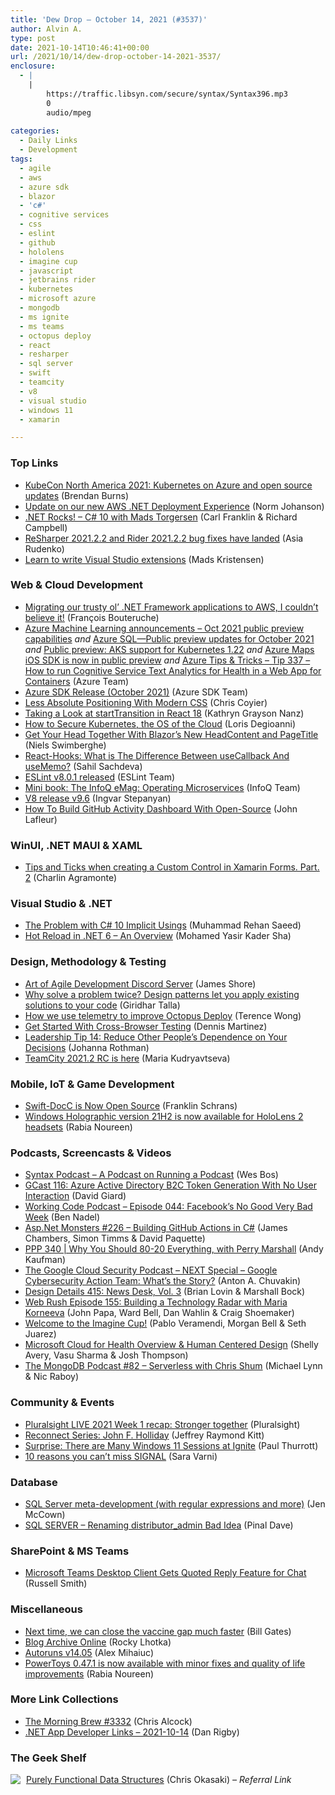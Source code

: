 ```yaml
---
title: 'Dew Drop – October 14, 2021 (#3537)'
author: Alvin A.
type: post
date: 2021-10-14T10:46:41+00:00
url: /2021/10/14/dew-drop-october-14-2021-3537/
enclosure:
  - |
    |
        https://traffic.libsyn.com/secure/syntax/Syntax396.mp3
        0
        audio/mpeg
        
categories:
  - Daily Links
  - Development
tags:
  - agile
  - aws
  - azure sdk
  - blazor
  - 'c#'
  - cognitive services
  - css
  - eslint
  - github
  - hololens
  - imagine cup
  - javascript
  - jetbrains rider
  - kubernetes
  - microsoft azure
  - mongodb
  - ms ignite
  - ms teams
  - octopus deploy
  - react
  - resharper
  - sql server
  - swift
  - teamcity
  - v8
  - visual studio
  - windows 11
  - xamarin

---
```

### <a name="top"></a>Top Links

  * <a href="https://cloudblogs.microsoft.com/opensource/2021/10/13/kubecon-north-america-2021-kubernetes-on-azure-and-open-source-updates/?WT.mc_id=DOP-MVP-4025064" target="_blank" rel="noopener">KubeCon North America 2021: Kubernetes on Azure and open source updates</a> (Brendan Burns)
  * <a href="https://aws.amazon.com/blogs/developer/update-new-net-deployment-experience/" target="_blank" rel="noopener">Update on our new AWS .NET Deployment Experience</a> (Norm Johanson)
  * <a href="http://www.dotnetrocks.com/default.aspx?ShowNum=1761" target="_blank" rel="noopener">.NET Rocks! &#8211; C# 10 with Mads Torgersen</a> (Carl Franklin & Richard Campbell)
  * <a href="https://blog.jetbrains.com/dotnet/2021/10/13/resharper-and-rider-2021-2-2/" target="_blank" rel="noopener">ReSharper 2021.2.2 and Rider 2021.2.2 bug fixes have landed</a> (Asia Rudenko)
  * <a href="https://devblogs.microsoft.com/visualstudio/learn-to-write-visual-studio-extensions/?WT.mc_id=DOP-MVP-4025064" target="_blank" rel="noopener">Learn to write Visual Studio extensions</a> (Mads Kristensen)



### <a name="web"></a>Web & Cloud Development

  * <a href="https://medium.com/i-love-my-local-farmer-engineering-blog/migrating-our-trusty-ol-net-framework-applications-to-aws-i-couldn-t-believe-it-2b111fcd8146" target="_blank" rel="noopener">Migrating our trusty ol’ .NET Framework applications to AWS, I couldn’t believe it!</a> (François Bouteruche)
  * <a href="https://azure.microsoft.com/en-us/updates/azure-machine-learning-public-preview-announcements-oct-2021/?WT.mc_id=DOP-MVP-4025064" target="_blank" rel="noopener">Azure Machine Learning announcements &#8211; Oct 2021 public preview capabilities</a> _and_ <a href="https://azure.microsoft.com/en-us/updates/azure-sql-public-preview-updates-for-october-2021/?WT.mc_id=DOP-MVP-4025064" target="_blank" rel="noopener">Azure SQL—Public preview updates for October 2021</a> _and_ <a href="https://azure.microsoft.com/en-us/updates/public-preview-aks-support-for-kubernetes-122/?WT.mc_id=DOP-MVP-4025064" target="_blank" rel="noopener">Public preview: AKS support for Kubernetes 1.22</a> _and_ <a href="https://azure.microsoft.com/en-us/updates/azure-maps-ios-sdk-is-now-in-public-preview/?WT.mc_id=DOP-MVP-4025064" target="_blank" rel="noopener">Azure Maps iOS SDK is now in public preview</a> _and_ <a href="https://microsoft.github.io/AzureTipsAndTricks/blog/tip337.html" target="_blank" rel="noopener">Azure Tips & Tricks &#8211; Tip 337 &#8211; How to run Cognitive Service Text Analytics for Health in a Web App for Containers</a> (Azure Team)
  * <a href="https://devblogs.microsoft.com/azure-sdk/azure-sdk-release-october-2021/?WT.mc_id=DOP-MVP-4025064" target="_blank" rel="noopener">Azure SDK Release (October 2021)</a> (Azure SDK Team)
  * <a href="https://ishadeed.com/article/less-absolute-positioning-modern-css/" target="_blank" rel="noopener">Less Absolute Positioning With Modern CSS</a> (Chris Coyier)
  * <a href="https://www.telerik.com/blogs/taking-look-starttransition-react-18" target="_blank" rel="noopener">Taking a Look at startTransition in React 18</a> (Kathryn Grayson Nanz)
  * <a href="https://thenewstack.io/how-to-secure-kubernetes-the-os-of-the-cloud/" target="_blank" rel="noopener">How to Secure Kubernetes, the OS of the Cloud</a> (Loris Degioanni)
  * <a href="https://www.telerik.com/blogs/get-your-head-together-blazor-new-headcontent-pagetitle" target="_blank" rel="noopener">Get Your Head Together With Blazor’s New HeadContent and PageTitle</a> (Niels Swimberghe)
  * <a href="https://hackernoon.com/react-hooks-what-is-the-difference-between-usecallback-and-usememo?source=rss" target="_blank" rel="noopener">React-Hooks: What is The Difference Between useCallback And useMemo?</a> (Sahil Sachdeva)
  * <a href="https://eslint.org/blog/2021/10/eslint-v8.0.1-released" target="_blank" rel="noopener">ESLint v8.0.1 released</a> (ESLint Team)
  * <a href="https://www.infoq.com/minibooks/operating-microservices/?utm_campaign=infoq_content&utm_source=infoq&utm_medium=feed&utm_term=global" target="_blank" rel="noopener">Mini book: The InfoQ eMag: Operating Microservices</a> (InfoQ Team)
  * <a href="https://v8.dev/blog/v8-release-96" target="_blank" rel="noopener">V8 release v9.6</a> (Ingvar Stepanyan)
  * <a href="https://dzone.com/articles/how-to-build-a-github-activity-dashboard-with-open" target="_blank" rel="noopener">How To Build GitHub Activity Dashboard With Open-Source</a> (John Lafleur)



### <a name="silverlight"></a>WinUI, .NET MAUI & XAML

  * <a href="https://xamgirl.com/tips-and-ticks-when-creating-a-custom-control-in-xamarin-forms-part-2/" target="_blank" rel="noopener">Tips and Ticks when creating a Custom Control in Xamarin Forms. Part. 2</a> (Charlin Agramonte)



### <a name="dotnet"></a>Visual Studio & .NET

  * <a href="https://rehansaeed.com/the-problem-with-csharp-10-implicit-usings/" target="_blank" rel="noopener">The Problem with C# 10 Implicit Usings</a> (Muhammad Rehan Saeed)
  * <a href="https://www.syncfusion.com/blogs/post/hot-reload-in-net-6-an-overview.aspx" target="_blank" rel="noopener">Hot Reload in .NET 6 &#8211; An Overview</a> (Mohamed Yasir Kader Sha)



### <a name="design"></a>Design, Methodology & Testing

  * <a href="https://www.jamesshore.com/v2/blog/2021/art-of-agile-development-discord-server" target="_blank" rel="noopener">Art of Agile Development Discord Server</a> (James Shore)
  * <a href="https://stackoverflow.blog/2021/10/13/why-solve-a-problem-twice-design-patterns-let-you-apply-existing-solutions-to-your-code/" target="_blank" rel="noopener">Why solve a problem twice? Design patterns let you apply existing solutions to your code</a> (Giridhar Talla)
  * <a href="http://feedproxy.google.com/~r/OctopusDeploy/~3/xXfaQCVbo6I/how-we-use-telemetry-to-improve-octopus" target="_blank" rel="noopener">How we use telemetry to improve Octopus Deploy</a> (Terence Wong)
  * <a href="https://feeds.telerik.com/link/10828/14809090/get-started-cross-browser-testing" target="_blank" rel="noopener">Get Started With Cross-Browser Testing</a> (Dennis Martinez)
  * <a href="http://feedproxy.google.com/~r/ManagingProductDevelopment/~3/L3KZVcceGXc/" target="_blank" rel="noopener">Leadership Tip 14: Reduce Other People’s Dependence on Your Decisions</a> (Johanna Rothman)
  * <a href="https://blog.jetbrains.com/teamcity/2021/10/teamcity-2021-2-rc-is-here/" target="_blank" rel="noopener">TeamCity 2021.2 RC is here</a> (Maria Kudryavtseva)



### <a name="mobile"></a>Mobile, IoT & Game Development

  * <a href="https://swift.org/blog/swift-docc/" target="_blank" rel="noopener">Swift-DocC is Now Open Source</a> (Franklin Schrans)
  * <a href="http://feedproxy.google.com/~r/winbetadotorg/~3/TUKThdETlIQ/windows-holographic-version-21h2-hololens-2" target="_blank" rel="noopener">Windows Holographic version 21H2 is now available for HoloLens 2 headsets</a> (Rabia Noureen)



### <a name="podcasts"></a>Podcasts, Screencasts & Videos

  * <a href="https://traffic.libsyn.com/secure/syntax/Syntax396.mp3" target="_blank" rel="noopener">Syntax Podcast &#8211; A Podcast on Running a Podcast</a> (Wes Bos)
  * <a href="https://www.DavidGiard.com/2021/10/14/GCast116AzureActiveDirectoryB2CTokenGenerationWithNoUserInteraction.aspx" target="_blank" rel="noopener">GCast 116: Azure Active Directory B2C Token Generation With No User Interaction</a> (David Giard)
  * <a href="https://www.bennadel.com/blog/4130-working-code-podcast-episode-044-facebooks-no-good-very-bad-week.htm" target="_blank" rel="noopener">Working Code Podcast &#8211; Episode 044: Facebook&#8217;s No Good Very Bad Week</a> (Ben Nadel)
  * <a href="http://www.youtube.com/watch?v=mjISJlAIWZ8" target="_blank" rel="noopener">Asp.Net Monsters #226 &#8211; Building GitHub Actions in C#</a> (James Chambers, Simon Timms & David Paquette)
  * <a href="https://peopleandprojectspodcast.libsyn.com/ppp-340-why-you-should-80-20-everything-with-perry-marshall" target="_blank" rel="noopener">PPP 340 | Why You Should 80-20 Everything, with Perry Marshall</a> (Andy Kaufman)
  * <a href="https://cloudsecuritypodcast.libsyn.com/next-special-google-cybersecurity-action-team-whats-the-story" target="_blank" rel="noopener">The Google Cloud Security Podcast &#8211; NEXT Special &#8211; Google Cybersecurity Action Team: What&#8217;s the Story?</a> (Anton A. Chuvakin)
  * <a href="https://designdetails.fm/" target="_blank" rel="noopener">Design Details 415: News Desk, Vol. 3</a> (Brian Lovin & Marshall Bock)
  * <a href="https://www.webrush.io/episodes/episode-155-building-a-technology-radar-with-maria-korneeva" target="_blank" rel="noopener">Web Rush Episode 155: Building a Technology Radar with Maria Korneeva</a> (John Papa, Ward Bell, Dan Wahlin & Craig Shoemaker)
  * <a href="http://www.youtube.com/watch?v=95iuAuUSdwo" target="_blank" rel="noopener">Welcome to the Imagine Cup!</a> (Pablo Veramendi, Morgan Bell & Seth Juarez)
  * <a href="http://www.youtube.com/watch?v=BNdzJWZ_psY" target="_blank" rel="noopener">Microsoft Cloud for Health Overview & Human Centered Design</a> (Shelly Avery, Vasu Sharma & Josh Thompson)
  * <a href="https://mongodb.libsyn.com/82-serverless-with-chris-shum" target="_blank" rel="noopener">The MongoDB Podcast #82 &#8211; Serverless with Chris Shum</a> (Michael Lynn & Nic Raboy)



### <a name="events"></a>Community & Events

  * <a href="https://www.pluralsight.com/blog/news/pluralsight-live-2021-week-1-recap" target="_blank" rel="noopener">Pluralsight LIVE 2021 Week 1 recap: Stronger together</a> (Pluralsight)
  * <a href="https://techcommunity.microsoft.com/t5/microsoft-mvp-award-program-blog/reconnect-series-john-f-holliday/ba-p/2839936?WT.mc_id=DOP-MVP-4025064" target="_blank" rel="noopener">Reconnect Series: John F. Holliday</a> (Jeffrey Raymond Kitt)
  * <a href="https://www.thurrott.com/windows/windows-11/258149/surprise-there-are-many-windows-11-sessions-at-ignite" target="_blank" rel="noopener">Surprise: There are Many Windows 11 Sessions at Ignite</a> (Paul Thurrott)
  * <a href="https://www.twilio.com/blog/10-reasons-you-cant-miss-signal" target="_blank" rel="noopener">10 reasons you can’t miss SIGNAL</a> (Sara Varni)



### <a name="sql"></a>Database

  * <a href="http://www.midnightdba.com/Jen/2021/10/sql-meta-development/?utm_source=rss&utm_medium=rss&utm_campaign=sql-meta-development" target="_blank" rel="noopener">SQL Server meta-development (with regular expressions and more)</a> (Jen McCown)
  * <a href="https://blog.sqlauthority.com/2021/10/14/sql-server-renaming-distributor_admin-bad-idea/?utm_source=rss&utm_medium=rss&utm_campaign=sql-server-renaming-distributor_admin-bad-idea" target="_blank" rel="noopener">SQL SERVER – Renaming distributor_admin Bad Idea</a> (Pinal Dave)



### <a name="sp"></a>SharePoint & MS Teams

  * <a href="https://petri.com/microsoft-teams-desktop-client-gets-quoted-reply-feature-for-chat" target="_blank" rel="noopener">Microsoft Teams Desktop Client Gets Quoted Reply Feature for Chat</a> (Russell Smith)



### <a name="misc"></a>Miscellaneous

  * <a href="https://www.gatesnotes.com/Health/Closing-the-vaccine-gap" target="_blank" rel="noopener">Next time, we can close the vaccine gap much faster</a> (Bill Gates)
  * <a href="https://blog.lhotka.net/2021/10/13/Blog-Archive-Online" target="_blank" rel="noopener">Blog Archive Online</a> (Rocky Lhotka)
  * <a href="https://techcommunity.microsoft.com/t5/sysinternals-blog/autoruns-v14-05/ba-p/2844204?WT.mc_id=DOP-MVP-4025064" target="_blank" rel="noopener">Autoruns v14.05</a> (Alex Mihaiuc)
  * <a href="http://feedproxy.google.com/~r/winbetadotorg/~3/1mZG2LtURnM/powertoys-0-47-1-is-now-available" target="_blank" rel="noopener">PowerToys 0.47.1 is now available with minor fixes and quality of life improvements</a> (Rabia Noureen)



### <a name="links"></a>More Link Collections

  * <a href="http://feedproxy.google.com/~r/ReflectivePerspective/~3/VeDkyWFmba8/" target="_blank" rel="noopener">The Morning Brew #3332</a> (Chris Alcock)
  * <a href="https://links.danrigby.com/2021/10/app-developer-links-2021-10-14/" target="_blank" rel="noopener">.NET App Developer Links &#8211; 2021-10-14</a> (Dan Rigby)



### <a name="shelf"></a>The Geek Shelf

<a href="https://www.amazon.com/dp/0521663504/?tag=amavin-20" target="_blank" rel="noopener"><img decoding="async" align="left" style="margin: 0px 5px 0px 0px; border: 0px currentcolor; border-image: none; float: left; display: inline; background-image: none;" src="https://m.media-amazon.com/images/I/41PfifbZkFL._SS135_.jpg" border="0" /></a>&nbsp;<a href="https://www.amazon.com/dp/0521663504/?tag=amavin-20" target="_blank" rel="noopener">Purely Functional Data Structures</a> (Chris Okasaki) _&#8211; Referral Link_